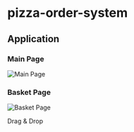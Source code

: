 # pizza-order-system
## Application 
  ### Main Page
![Main Page](https://github.com/Ali-Fayzi/Pizza-order-system-with-Vue-js-3/blob/main/src/assets/main.png?raw=true)
  ### Basket Page
![Basket Page](https://github.com/Ali-Fayzi/Pizza-order-system-with-Vue-js-3/blob/main/src/assets/basket.png?raw=true)

Drag & Drop
